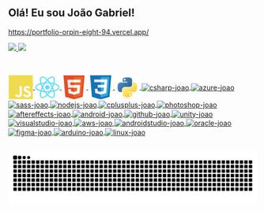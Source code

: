 ## Olá! Eu sou João Gabriel!
https://portfolio-orpin-eight-94.vercel.app/

<div>
  <a href="https://github.com/JoaoFreitasGab">
  <img height="180cm" src="https://github-readme-stats.vercel.app/api?username=JoaoFreitasGab&show_icons=truetheme&theme=merko&include_all_comits=true&count_private=true"/>  
  <img height="180cm" src="https://github-readme-stats.vercel.app/api/top-langs/?username=JoaoFreitasGab&layout=compact&langs_count=16&theme=merko"/>
</div>
  
 
  ##
 
  
<div style="display: inline_block"><br>
  <img align="center" alt="js-joao" height="50" width="50" src="https://raw.githubusercontent.com/devicons/devicon/master/icons/javascript/javascript-plain.svg">
  <img align="center" alt="react-joao" height="50" width="50" src="https://raw.githubusercontent.com/devicons/devicon/master/icons/react/react-original.svg">
  <img align="center" alt="html-joao" height="50" width="50" src="https://raw.githubusercontent.com/devicons/devicon/master/icons/html5/html5-original.svg">
  <img align="center" alt="css-joao" height="50" width="50" src="https://raw.githubusercontent.com/devicons/devicon/master/icons/css3/css3-original.svg">
  <img align="center" alt="python-joao" height="50" width="50" src="https://raw.githubusercontent.com/devicons/devicon/master/icons/python/python-original.svg">
  <img align="center" alt="csharp-joao" height="50" width="50" src="https://cdn.jsdelivr.net/gh/devicons/devicon@latest/icons/csharp/csharp-original.svg">
  <img align="center" alt="azure-joao" height="50" width="50" src="https://cdn.jsdelivr.net/gh/devicons/devicon@latest/icons/azuresqldatabase/azuresqldatabase-original.svg">
  <img align="center" alt="sass-joao" height="50" width="50" src="https://cdn.jsdelivr.net/gh/devicons/devicon@latest/icons/sass/sass-original.svg">
  <img align="center" alt="nodejs-joao" height="50" width="50" src="https://cdn.jsdelivr.net/gh/devicons/devicon@latest/icons/nodejs/nodejs-original.svg">
  <img align="center" alt="cplusplus-joao" height="50" width="50" src="https://cdn.jsdelivr.net/gh/devicons/devicon@latest/icons/cplusplus/cplusplus-original.svg">
  <img align="center" alt="photoshop-joao" height="50" width="50" src="https://cdn.jsdelivr.net/gh/devicons/devicon@latest/icons/photoshop/photoshop-original.svg">
  <img align="center" alt="aftereffects-joao" height="50" width="50" src="https://cdn.jsdelivr.net/gh/devicons/devicon@latest/icons/aftereffects/aftereffects-original.svg">
  <img align="center" alt="android-joao" height="50" width="50" src="https://cdn.jsdelivr.net/gh/devicons/devicon@latest/icons/android/android-original.svg">
  <img align="center" alt="github-joao" height="50" width="50" src="https://cdn.jsdelivr.net/gh/devicons/devicon@latest/icons/github/github-original.svg">
  <img align="center" alt="unity-joao" height="50" width="50" src="https://cdn.jsdelivr.net/gh/devicons/devicon@latest/icons/unity/unity-original.svg">
  <img align="center" alt="visualstudio-joao" height="50" width="50" src="https://cdn.jsdelivr.net/gh/devicons/devicon@latest/icons/visualstudio/visualstudio-original.svg">
  <img align="center" alt="aws-joao" height="50" width="50" src="https://cdn.jsdelivr.net/gh/devicons/devicon@latest/icons/amazonwebservices/amazonwebservices-original-wordmark.svg">
  <img align="center" alt="androidstudio-joao" height="50" width="50" src="https://cdn.jsdelivr.net/gh/devicons/devicon@latest/icons/androidstudio/androidstudio-original.svg">
  <img align="center" alt="oracle-joao" height="50" width="50" src="https://cdn.jsdelivr.net/gh/devicons/devicon@latest/icons/oracle/oracle-original.svg">
  <img align="center" alt="figma-joao" height="50" width="50" src="https://cdn.jsdelivr.net/gh/devicons/devicon@latest/icons/figma/figma-original.svg">
  <img align="center" alt="arduino-joao" height="50" width="50" src="https://cdn.jsdelivr.net/gh/devicons/devicon@latest/icons/arduino/arduino-original.svg">
  <img align="center" alt="linux-joao" height="50" width="50" src="https://cdn.jsdelivr.net/gh/devicons/devicon@latest/icons/linux/linux-original.svg">
</div>

  
  
  ##
  
  
  
  
   ![Snake animation](https://github.com/JoaoFreitasGab/JoaoFreitasGab/blob/output/github-contribution-grid-snake.svg)
  
  
  
  
  
  
  
  
  
  
